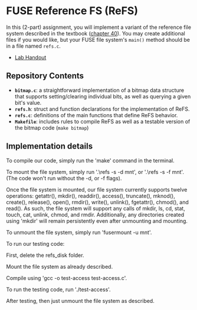 # FUSE Reference FS (ReFS)

In this (2-part) assignment,
you will implement a variant of the reference file system described in the textbook
([chapter 40](http://pages.cs.wisc.edu/~remzi/OSTEP/file-implementation.pdf)).
You may create additional files if you would like,
but your FUSE file system's `main()` method should be in a file named `refs.c`.

 * [Lab Handout](http://cs.williams.edu/~jannen/teaching/s21/cs333/labs/fuse/fuse-fs.html)


## Repository Contents

 * __`bitmap.c`__: a straightforward implementation of a bitmap data structure that supports
   setting/clearing individual bits, as well as querying a given bit's value.
 * __`refs.h`__: struct and function declarations for the implementation of ReFS.
 * __`refs.c`__: definitions of the main functions that define ReFS behavior.
 * __`Makefile`__: includes rules to compile ReFS as well as a testable version of the bitmap code (`make bitmap`)

## Implementation details

To compile our code, simply run the 'make' command in the terminal.

To mount the file system, simply run '.\refs -s -d mnt', or '.\refs -s -f mnt'.
(The code won't run without the -d, or -f flags).

Once the file system is mounted, our file system currently supports twelve
operations: getattr(), mkdir(), readdir(),
access(), truncate(), mknod(), create(), release(), open(), rmdir(), write(), unlink(), fgetattr(), chmod(), and read(). As such, the file system will support any calls of mkdir, ls, cd, stat, touch, cat, unlink, chmod, and rmdir. Additionally, any directories created using 'mkdir' will remain
persistently even after unmounting and mounting.

To unmount the file system, simply run 'fusermount -u mnt'.

To run our testing code:

First, delete the refs_disk folder.

Mount the file system as already described.

Compile using 'gcc -o test-access test-access.c'.

To run the testing code, run './test-access'.

After testing, then just unmount the file system as described.

